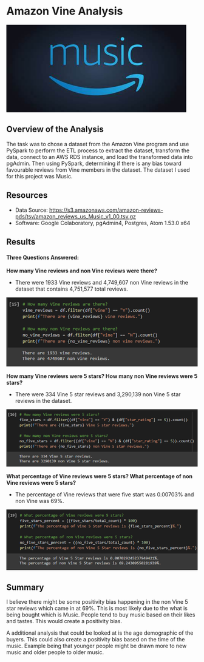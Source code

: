 # Amazon Vine Analysis

![Banner:](resources/OIP.jpg)

## Overview of the Analysis

The task was to chose a dataset from the Amazon Vine program and use PySpark to perform the ETL process to extract the dataset, transform the data, connect to an AWS RDS instance, and load the transformed data into pgAdmin. Then using PySpark, determining if there is any bias toward favourable reviews from Vine members in the dataset. The dataset I used for this project was Music.

## Resources

- Data Source: https://s3.amazonaws.com/amazon-reviews-pds/tsv/amazon_reviews_us_Music_v1_00.tsv.gz
- Software: Google Colaboratory, pgAdmin4, Postgres, Atom 1.53.0 x64

## Results

#### Three Questions Answered:

**How many Vine reviews and non Vine reviews were there?**

- There were 1933 Vine reviews and 4,749,607 non Vine reviews in the dataset that contains 4,751,577 total reviews.

![Vine Reviews:](resources/vine_reviews.png)

**How many Vine reviews were 5 stars? How many non Vine reviews were 5 stars?**


- There were 334 Vine 5 star reviews and 3,290,139 non Vine 5 star reviews in the dataset.

![5 Star Reviews:](resources/vine_stars.png)

**What percentage of Vine reviews were 5 stars? What percentage of non Vine reviews were 5 stars?**


- The percentage of Vine reviews that were five start was 0.00703% and non Vine was 69%.

![5 Star Reviews:](resources/vine_percents.png)

## Summary

I believe there might be some positivity bias happening in the non Vine 5 star reviews which came in at 69%. This is most likely due to the what is being bought which is Music. People tend to buy music based on their likes and tastes. This would create a positivity bias.

 A additional analysis that could be looked at is the age demographic of the buyers. This could also create a positivity bias based on the time of the music. Example being that younger people might be drawn more to new music and older people to older music.
